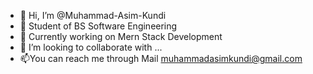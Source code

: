 - 👋 Hi, I’m @Muhammad-Asim-Kundi
- 👀 Student of BS Software Engineering
- 🌱 Currently working on Mern Stack Development
- 💞️ I’m looking to collaborate with ...
- 📫You can reach me through Mail muhammadasimkundi@gmail.com

<!---
Muhammad-Asim-Kundi/Muhammad-Asim-Kundi is a ✨ special ✨ repository because its `README.md` (this file) appears on your GitHub profile.
You can click the Preview link to take a look at your changes.
--->
